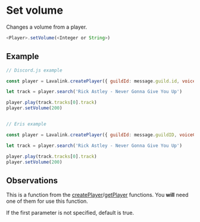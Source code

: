 # Set volume

  Changes a volume from a player.

  ```js
  <Player>.setVolume(<Integer or String>)
  ```

## Example


  ```js
  // Discord.js example
  
  const player = Lavalink.createPlayer({ guildId: message.guild.id, voiceChannelId: message.member.voice.channel.id })
  
  let track = player.search('Rick Astley - Never Gonna Give You Up')

  player.play(track.tracks[0].track)
  player.setVolume(200)
  
  
  // Eris example
  
  const player = Lavalink.createPlayer({ guildId: message.guildID, voiceChannelId: message.member.voiceState.channelID })
  
  let track = player.search('Rick Astley - Never Gonna Give You Up')

  player.play(track.tracks[0].track)
  player.setVolume(200)
  ```
  
  ## Observations

  This is a function from the [createPlayer](docs/createPlayer.md)/[getPlayer](docs/getPlayer.md) functions. You **will** need one of them for use this function.
  
  If the first parameter is not specified, default is true.
  
